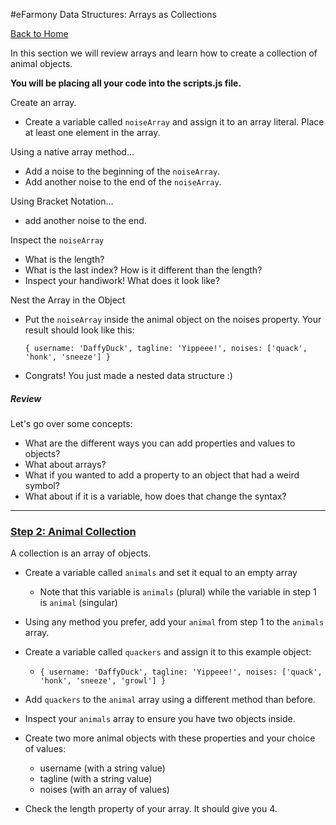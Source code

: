 #eFarmony Data Structures: Arrays as Collections

[Back to Home](https://github.com/bgando/JS102)

In this section we will review arrays and learn how to create a collection of animal objects.

**You will be placing all your code into the scripts.js file.** 

Create an array.

- Create a variable called `noiseArray` and assign it to an array literal. Place at least one element in the array.

Using a native array method…

- Add a noise to the beginning of the `noiseArray`.
- Add another noise to the end of the `noiseArray`.


Using Bracket Notation…

- add another noise to the end.

Inspect the `noiseArray`

- What is the length?
- What is the last index? How is it different than the length?
- Inspect your handiwork! What does it look like?


Nest the Array in the Object
- Put the `noiseArray` inside the animal object on the noises property. Your result should look like this:

  `{ username: 'DaffyDuck', tagline: 'Yippeee!', noises: ['quack', 'honk', 'sneeze'] }`
  
- Congrats! You just made a nested data structure :)  


##### Review
Let's go over some concepts:

- What are the different ways you can add properties and values to objects? 
- What about arrays?
- What if you wanted to add a property to an object that had a weird symbol?
- What about if it is a variable, how does that change the syntax?

---


### [Step 2: Animal Collection](id:collection)
A collection is an array of objects. 

- Create a variable called `animals` and set it equal to an empty array
  - Note that this variable is `animals` (plural) while the variable in step 1 is `animal` (singular)
- Using any method you prefer, add your `animal` from step 1 to the `animals` array.
- Create a variable called `quackers` and assign it to this example object:
  - `{ username: 'DaffyDuck', tagline: 'Yippeee!', noises: ['quack', 'honk', 'sneeze', 'growl'] }`
  
- Add `quackers` to the `animal` array using a different method than before.
- Inspect your `animals` array to ensure you have two objects inside.
- Create two more animal objects with these properties and your choice of values: 
  - username (with a string value) 
  - tagline (with a string value)
  - noises (with an array of values)
- Check the length property of your array. It should give you 4.
